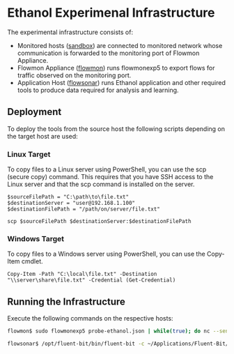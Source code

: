 # Ethanol Experimenal Infrastructure

The experimental infrastructure consists of:

* Monitored hosts ([sandbox](sandbox/Readme.md)) are connected to monitored network whose communication is forwarded to the monitoring port of Flowmon Appliance.
* Flowmon Appliance ([flowmon](flowmon/Readme.md)) runs flowmonexp5 to export flows for traffic observed on the monitoring port.
* Application Host ([flowsonar](flowsonar/Readme.md)) runs Ethanol application and other required tools to produce data required for analysis and learning. 

## Deployment

To deploy the tools from the source host the following scripts depending on the target host are used:

### Linux Target

To copy files to a Linux server using PowerShell, you can use the scp (secure copy) command. This requires that you have SSH access to the Linux server and that the scp command is installed on the server.

```pwsh
$sourceFilePath = "C:\path\to\file.txt"
$destinationServer = "user@192.168.1.100"
$destinationFilePath = "/path/on/server/file.txt"

scp $sourceFilePath $destinationServer:$destinationFilePath
```

### Windows Target
To copy files to a Windows server using PowerShell, you can use the Copy-Item cmdlet. 

```pwsh
Copy-Item -Path "C:\local\file.txt" -Destination "\\server\share\file.txt" -Credential (Get-Credential)
```


## Running the Infrastructure

Execute the following commands on the respective hosts:

```bash
flowmon$ sudo flowmonexp5 probe-ethanol.json | while(true); do nc --send-only FLOW-SONAR-IP 5170; done
```

```bash
flowsonar$ /opt/fluent-bit/bin/fluent-bit -c ~/Applications/Fluent-Bit/etc/fluent-bit-input.conf | ~/Applications/Ethanol/bin/Ethanol.ContextBuilder Build-Context -r FlowmonJson -c ~/Applications/Ethanol/etc/context-builder.conf -w JsonWriter | /opt/fluent-bit/bin/fluent-bit -c ~/Applications/Fluent-Bit/etc/fluent-bit-output.conf
```